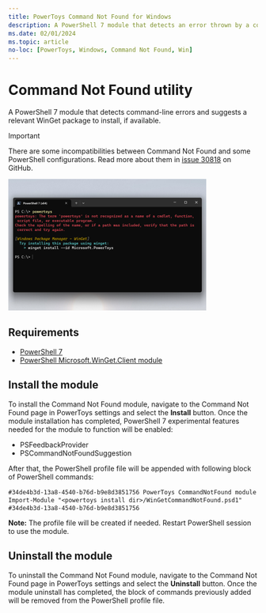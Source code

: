 ```yaml
---
title: PowerToys Command Not Found for Windows
description: A PowerShell 7 module that detects an error thrown by a command and suggests a relevant WinGet package to install, if available.
ms.date: 02/01/2024
ms.topic: article
no-loc: [PowerToys, Windows, Command Not Found, Win]
---
```


# Command Not Found utility

A PowerShell 7 module that detects command-line errors and suggests a relevant WinGet package to install, if available.

> [!IMPORTANT]
> There are some incompatibilities between Command Not Found and some PowerShell configurations. Read more about them in [issue 30818](https://github.com/microsoft/PowerToys/issues/30818) on GitHub.

![Command Not Found screenshot](../images/pt-cmd-not-found.png)

## Requirements

 - [PowerShell 7](/PowerShell/scripting/install/installing-PowerShell-on-windows)
 - [PowerShell Microsoft.WinGet.Client module](https://www.powershellgallery.com/packages/Microsoft.WinGet.Client)

## Install the module

To install the Command Not Found module, navigate to the Command Not Found page in PowerToys settings and select the **Install** button. Once the module installation has completed, PowerShell 7 experimental features needed for the module to function will be enabled:

 - PSFeedbackProvider
 - PSCommandNotFoundSuggestion

After that, the PowerShell profile file will be appended with following block of PowerShell commands:

```psh
#34de4b3d-13a8-4540-b76d-b9e8d3851756 PowerToys CommandNotFound module
Import-Module "<powertoys install dir>/WinGetCommandNotFound.psd1"
#34de4b3d-13a8-4540-b76d-b9e8d3851756
```

**Note:** The profile file will be created if needed. Restart PowerShell session to use the module.

## Uninstall the module

To uninstall the Command Not Found module, navigate to the Command Not Found page in PowerToys settings and select the **Uninstall** button. Once the module uninstall has completed, the block of commands previously added will be removed from the PowerShell profile file. 
